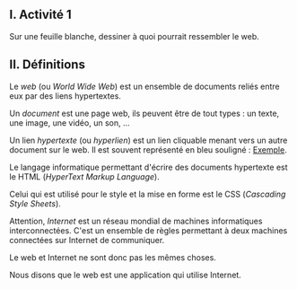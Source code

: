 ## I. Activité 1

Sur une feuille blanche, dessiner à quoi pourrait ressembler le web.

## II. Définitions 

Le *web* (ou *World Wide Web*) est un ensemble de documents reliés entre eux par des liens hypertextes.

Un *document* est une page web, ils peuvent être de tout types : un texte, une image, une vidéo, un son, ...

Un lien *hypertexte* (ou *hyperlien*) est un lien cliquable menant vers un autre document sur le web. Il est souvent représenté en bleu souligné : [Exemple]().

Le langage informatique permettant d'écrire des documents hypertexte est le HTML (*HyperText Markup Language*).

Celui qui est utilisé pour le style et la mise en forme est le CSS (*Cascading Style Sheets*).

Attention, *Internet* est un réseau mondial de machines informatiques interconnectées. C'est un ensemble de règles permettant à deux machines connectées sur Internet de communiquer.

Le web et Internet ne sont donc pas les mêmes choses.

Nous disons que le web est une application qui utilise Internet.